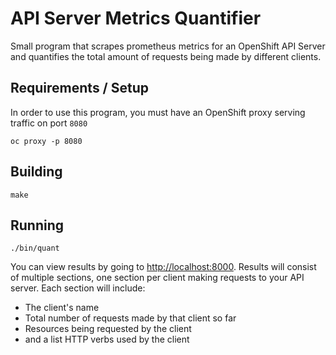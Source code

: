 API Server Metrics Quantifier
=============================

Small program that scrapes prometheus metrics for an OpenShift API Server
and quantifies the total amount of requests being made by different clients.

## Requirements / Setup

In order to use this program, you must have an OpenShift proxy serving traffic on port `8080`

```
oc proxy -p 8080
```

## Building

```
make
```

## Running

```
./bin/quant
```

You can view results by going to [http://localhost:8000]().
Results will consist of multiple sections, one section per client making requests to your API server.
Each section will include:
- The client's name
- Total number of requests made by that client so far
- Resources being requested by the client
- and a list HTTP verbs used by the client
